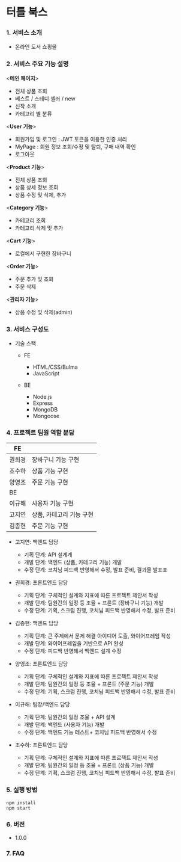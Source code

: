 # 터틀 북스 

### 1. 서비스 소개

- 온라인 도서 쇼핑몰

### 2. 서비스 주요 기능 설명

<**메인 페이지**>

- 전체 상품 조회
- 베스트 / 스테디 셀러 / new
- 신작 소개
- 카테고리 별 분류

<**User 기능**>

- 회원가입 및 로그인 : JWT 토큰을 이용한 인증 처리
- MyPage : 회원 정보 조회/수정 및 탈퇴, 구매 내역 확인
- 로그아웃

<**Product 기능**>

- 전체 상품 조회
- 상품 상세 정보 조회
- 상품 수정 및 삭제, 추가

<**Category 기능**>

- 카테고리 조회
- 카테고리 삭제 및 추가

<**Cart 기능**>

- 로컬에서 구현한 장바구니

<**Order 기능**>

- 주문 추가 및 조회
- 주문 삭제

<**관리자 기능**>

- 상품 수정 및 삭제(admin)

### 3. 서비스 구성도

- 기술 스택

  - FE

    - HTML/CSS/Bulma
    - JavaScript

  - BE
    - Node.js
    - Express
    - MongoDB
    - Mongoose

### 4. 프로젝트 팀원 역할 분담

| FE     |                          |
| ------ | ------------------------ |
| 권희경 | 장바구니 기능 구현       |
| 조수하 | 상품 기능 구현           |
| 양영조 | 주문 기능 구현           |
| BE     |                          |
| 이규해 | 사용자 기능 구현         |
| 고지연 | 상품, 카테고리 기능 구현 |
| 김종현 | 주문 기능 구현           |

- 고지연: 백엔드 담당

  - 기획 단계: API 설계계
  - 개발 단계: 백엔드 (상품, 카테고리 기능) 개발
  - 수정 단계: 코치님 피드백 반영해서 수정, 발표 준비, 결과물 발표표

- 권희경: 프론트엔드 담당

  - 기획 단계: 구체적인 설계와 지표에 따른 프로젝트 제안서 작성
  - 개발 단계: 팀원간의 일정 등 조율 + 프론트 (장바구니 기능) 개발
  - 수정 단계: 기획, 스크럼 진행, 코치님 피드백 반영해서 수정, 발표 준비

- 김종현: 백엔드 담당

  - 기획 단계: 큰 주제에서 문제 해결 아이디어 도출, 와이어프레임 작성
  - 개발 단계: 와이어프레임을 기반으로 API 완성
  - 수정 단계: 피드백 반영해서 백엔드 설계 수정

- 양영조: 프론트엔드 담당

  - 기획 단계: 구체적인 설계와 지표에 따른 프로젝트 제안서 작성
  - 개발 단계: 팀원간의 일정 등 조율 + 프론트 (주문 기능) 개발
  - 수정 단계: 기획, 스크럼 진행, 코치님 피드백 반영해서 수정, 발표 준비

- 이규해: 팀장/백엔드 담당

  - 기획 단계: 팀원간의 일정 조율 + API 설계
  - 개발 단계: 백엔드 (사용자 기능) 개발
  - 수정 단계: 백엔드 기능 테스트+ 코치님 피드백 반영해서 수정

- 조수하: 프론트엔드 담당
  - 기획 단계: 구체적인 설계와 지표에 따른 프로젝트 제안서 작성
  - 개발 단계: 팀원간의 일정 등 조율 + 프론트 (상품 기능) 개발
  - 수정 단계: 기획, 스크럼 진행, 코치님 피드백 반영해서 수정, 발표 준비

### 5. 실행 방법

```
npm install
npm start
```

### 6. 버전

- 1.0.0

### 7. FAQ
